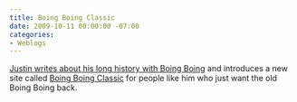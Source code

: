```yaml
---
title: Boing Boing Classic
date: 2009-10-11 00:00:00 -07:00
categories:
- Weblogs
---
```


<p><a href="http://justinsomnia.org/2009/10/introducing-boing-boing-classic/">Justin writes about his long history with Boing Boing</a> and introduces a new site called <a href="http://boingboingclassic.net/">Boing Boing Classic</a> for people like him who just want the old Boing Boing back.</p>
